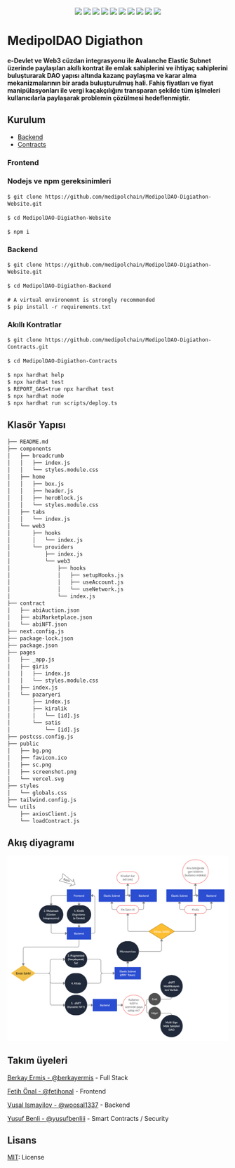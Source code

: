 <div align="center">
<img src="" width=25% />
</div>

<div align="center">
<img src="https://img.shields.io/badge/license-MIT-blue?style=for-the-badge&logo=appveyor">
<img src="https://img.shields.io/badge/Ethereum-3C3C3D?style=for-the-badge&logo=Ethereum&logoColor=white" />
<img src="https://img.shields.io/badge/MongoDB-%234ea94b.svg?style=for-the-badge&logo=mongodb&logoColor=white" />
<img src="https://img.shields.io/badge/express.js-%23404d59.svg?style=for-the-badge&logo=express&logoColor=%2361DAFB" />
<img src="https://img.shields.io/badge/Next-black?style=for-the-badge&logo=next.js&logoColor=white" />
<img src="https://img.shields.io/badge/node.js-6DA55F?style=for-the-badge&logo=node.js&logoColor=white" />
<img src="https://img.shields.io/badge/react-%2320232a.svg?style=for-the-badge&logo=react&logoColor=%2361DAFB" />
<img src="https://img.shields.io/badge/javascript-%23323330.svg?style=for-the-badge&logo=javascript&logoColor=%23F7DF1E" />
<img src="https://img.shields.io/badge/python-3670A0?style=for-the-badge&logo=python&logoColor=ffdd54" />
<img src="https://img.shields.io/badge/Solidity-%23363636.svg?style=for-the-badge&logo=solidity&logoColor=white" />
</div>
	
<h1>MedipolDAO Digiathon</h1>
<h4>e-Devlet ve Web3 cüzdan integrasyonu ile Avalanche Elastic Subnet üzerinde paylaşılan akıllı kontrat ile emlak sahiplerini ve ihtiyaç sahiplerini buluşturarak DAO yapısı altında kazanç paylaşma ve karar alma mekanizmalarının bir arada buluşturulmuş hali. Fahiş fiyatları ve fiyat manipülasyonları ile vergi kaçakçılığını transparan şekilde tüm işlmeleri kullanıcılarla paylaşarak problemin çözülmesi hedeflenmiştir.</h4>
</div>

## Kurulum
- [Backend](https://github.com/medipolchain/MedipolDAO-Digiathon-Backend)
- [Contracts](https://github.com/medipolchain/MedipolDAO-Digiathon-Contracts)


### Frontend
### Nodejs ve npm gereksinimleri
```shell
$ git clone https://github.com/medipolchain/MedipolDAO-Digiathon-Website.git

$ cd MedipolDAO-Digiathon-Website

$ npm i
```

### Backend
```shell
$ git clone https://github.com/medipolchain/MedipolDAO-Digiathon-Website.git

$ cd MedipolDAO-Digiathon-Backend

# A virtual environemnt is strongly recommended
$ pip install -r requirements.txt
```

### Akıllı Kontratlar
```shell
$ git clone https://github.com/medipolchain/MedipolDAO-Digiathon-Contracts.git

$ cd MedipolDAO-Digiathon-Contracts

$ npx hardhat help
$ npx hardhat test
$ REPORT_GAS=true npx hardhat test
$ npx hardhat node
$ npx hardhat run scripts/deploy.ts
```

## Klasör Yapısı
```shell
├── README.md
├── components
│   ├── breadcrumb
│   │   ├── index.js
│   │   └── styles.module.css
│   ├── home
│   │   ├── box.js
│   │   ├── header.js
│   │   ├── heroBlock.js
│   │   └── styles.module.css
│   ├── tabs
│   │   └── index.js
│   └── web3
│       ├── hooks
│       │   └── index.js
│       └── providers
│           ├── index.js
│           └── web3
│               ├── hooks
│               │   ├── setupHooks.js
│               │   ├── useAccount.js
│               │   └── useNetwork.js
│               └── index.js
├── contract
│   ├── abiAuction.json
│   ├── abiMarketplace.json
│   └── abiNFT.json
├── next.config.js
├── package-lock.json
├── package.json
├── pages
│   ├── _app.js
│   ├── giris
│   │   ├── index.js
│   │   └── styles.module.css
│   ├── index.js
│   └── pazaryeri
│       ├── index.js
│       ├── kiralik
│       │   └── [id].js
│       └── satis
│           └── [id].js
├── postcss.config.js
├── public
│   ├── bg.png
│   ├── favicon.ico
│   ├── sc.png
│   ├── screenshot.png
│   └── vercel.svg
├── styles
│   └── globals.css
├── tailwind.config.js
└── utils
    ├── axiosClient.js
    └── loadContract.js
```

## Akış diyagramı
![Akış diyagramı](src/diagram.jpg)


## Takım üyeleri
[Berkay Ermiş - @berkayermis](https://github.com/berkayermis) - Full Stack

[Fetih Önal - @fetihonal](https://github.com/fetihonal) - Frontend

[Vusal Ismayilov - @woosal1337](https://github.com/woosal1337) - Backend

[Yusuf Benli - @yusufbenliii](https://github.com/yusufbenliii) - Smart Contracts / Security

## Lisans
[MIT](https://opensource.org/licenses/MIT): License
